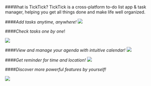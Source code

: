###What is TickTick?
TickTick is a cross-platform to-do list app & task manager, helping you get all things done and make life well organized.

####*Add tasks anytime, anywhere!*
![](an1.png)

####*Check tasks one by one*!

![](an4.png)  

####*View and manage your agenda with intuitive calendar!*
![](an3.png)


####*Get reminder for time and  location!*
![](an2.png)


####*Discover more powerful features by yourself!*

![](an6.png)

